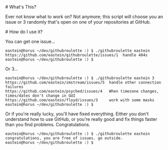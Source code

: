 <A name="toc1-0" title="What's This?" />
# What's This?

Ever not know what to work on?  Not anymore; this script will choose you an issue or 3 randomly that's open on one of your repositories at GitHub.

<A name="toc1-5" title="How do I use it?" />
# How do I use it?

You can get one issue...

    eastein@horus ~/dev/githubroulette :) $ ./githubroulette eastein
    https://github.com/eastein/githubroulette/issues/1  handle 404s
    eastein@horus ~/dev/githubroulette :) $ 

Or 3...

    eastein@horus ~/dev/githubroulette :) $ ./githubroulette eastein 3
    https://github.com/eastein/zmstream/issues/5  handle other connection failures
    https://github.com/eastein/psyched/issues/4   When timezone changes, times/dates don't change in GUI
    https://github.com/eastein/floyd/issues/3     work with some masks
    eastein@horus ~/dev/githubroulette :) $ 

Or if you're really lucky, you'll have fixed everything.  Either you don't understand how to use GitHub, or you're really good and fix things faster than you find problems.  Congratulations.

    eastein@horus ~/dev/githubroulette :) $ ./githubroulette eastein
    congratulations, you are free of issues. go outside.
    eastein@horus ~/dev/githubroulette :) $ 
